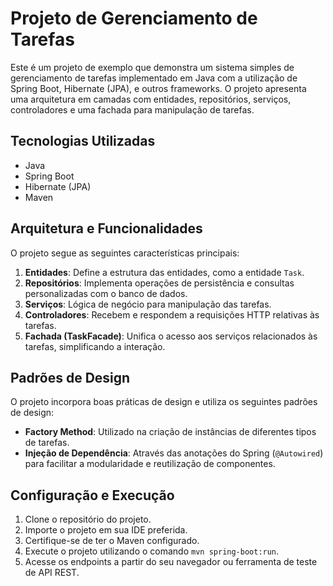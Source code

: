 # **Projeto de Gerenciamento de Tarefas**

Este é um projeto de exemplo que demonstra um sistema simples de gerenciamento de tarefas implementado em Java com a utilização de Spring Boot, Hibernate (JPA), e outros frameworks. O projeto apresenta uma arquitetura em camadas com entidades, repositórios, serviços, controladores e uma fachada para manipulação de tarefas.

## **Tecnologias Utilizadas**

- Java
- Spring Boot
- Hibernate (JPA)
- Maven

## **Arquitetura e Funcionalidades**

O projeto segue as seguintes características principais:

1. **Entidades**: Define a estrutura das entidades, como a entidade `Task`.
2. **Repositórios**: Implementa operações de persistência e consultas personalizadas com o banco de dados.
3. **Serviços**: Lógica de negócio para manipulação das tarefas.
4. **Controladores**: Recebem e respondem a requisições HTTP relativas às tarefas.
5. **Fachada (TaskFacade)**: Unifica o acesso aos serviços relacionados às tarefas, simplificando a interação.

## **Padrões de Design**

O projeto incorpora boas práticas de design e utiliza os seguintes padrões de design:

- **Factory Method**: Utilizado na criação de instâncias de diferentes tipos de tarefas.
- **Injeção de Dependência**: Através das anotações do Spring (`@Autowired`) para facilitar a modularidade e reutilização de componentes.

## **Configuração e Execução**

1. Clone o repositório do projeto.
2. Importe o projeto em sua IDE preferida.
3. Certifique-se de ter o Maven configurado.
4. Execute o projeto utilizando o comando `mvn spring-boot:run`.
5. Acesse os endpoints a partir do seu navegador ou ferramenta de teste de API REST.
